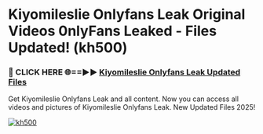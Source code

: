 # Kiyomileslie Onlyfans Leak Original Videos 0nlyFans Leaked - Files Updated! (kh500)

<h3>🔴 CLICK HERE 🌐==►► <a href="https://tinyurl.com/4seja8ks" rel="nofollow">Kiyomileslie Onlyfans Leak Updated Files</a></h3>

Get Kiyomileslie Onlyfans Leak and all content. Now you can access all videos and pictures of Kiyomileslie Onlyfans Leak. New Updated Files 2025!

[![kh500](https://i.imgur.com/EWjZXRe.gif)](https://tinyurl.com/4seja8ks)
